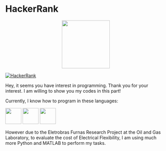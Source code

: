 # HackerRank 
<p align="center">
  <img src="https://github.com/duduliberato/HackerRank/assets/129089889/3c8e70e7-6c7a-4152-a8ed-3c30ea9934dc" height="150">
</p>


[![HackerRank](https://img.shields.io/badge/linkedin-%230077B5.svg?style=for-the-badge&logo=linkedin&logoColor=white)](https://www.hackerrank.com/profile/eduardo_nogueir1)

Hey, it seems you have interest in programming. Thank you for your interest. I am willing to show you my codes in this part! 

Currently, I know how to program in these languages:

<img src="https://cdn.jsdelivr.net/gh/devicons/devicon@latest/icons/python/python-original-wordmark.svg" width="50" height="50"> <img src="https://cdn.jsdelivr.net/gh/devicons/devicon@latest/icons/c/c-original.svg" width="50" height="50"> <img src="https://cdn.jsdelivr.net/gh/devicons/devicon@latest/icons/cplusplus/cplusplus-original.svg" width="50" height="50">

However due to the Eletrobras Furnas Research Project at the Oil and Gas Laboratory, to evaluate the cost of Electrical Flexibility, I am using much more Python and MATLAB to perform my tasks.
